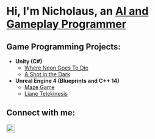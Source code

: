 <h1>Hi, I'm Nicholaus, an <a href="linkedin.com/in/pricenicholaus">AI and Gameplay Programmer</a></h1>

<h2> Game Programming Projects:</h2>

- <b>Unity (C#)</b>
  - [Where Neon Goes To Die](https://attackpotatogames.itch.io/where-neon-goes-to-die)
  - [A Shot in the Dark](https://github.com/Axizen/A-Shot-in-the-Dark)
- <b>Unreal Engine 4 (Blueprints and C++ 14)</b>
  - [Maze Game](https://github.com/Axizen/MazeGame)
  - [Liane Telekinesis](https://github.com/Axizen/LianeTelekinesis)


<h2>Connect with me:</h2>

[<img align="left" alt="Nick | LinkedIn" width="22px" src="https://cdn.jsdelivr.net/npm/simple-icons@v3/icons/linkedin.svg" />][linkedin]


[linkedin]: https://linkedin.com/in/pricenicholaus
